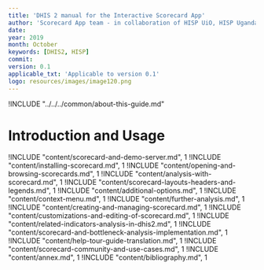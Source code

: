 ```yaml
---
title: 'DHIS 2 manual for the Interactive Scorecard App'
author: 'Scorecard App team - in collaboration of HISP UiO, HISP Uganda & HISP Tanzania'
date:
year: 2019
month: October
keywords: [DHIS2, HISP]
commit:
version: 0.1
applicable_txt: 'Applicable to version 0.1'
logo: resources/images/image120.png
---
```

<!--DHIS2-SECTION-ID:index-->

!INCLUDE "../../../common/about-this-guide.md"

# Introduction and Usage

!INCLUDE "content/scorecard-and-demo-server.md", 1
!INCLUDE "content/installing-scorecard.md", 1
!INCLUDE "content/opening-and-browsing-scorecards.md", 1
!INCLUDE "content/analysis-with-scorecard.md", 1
!INCLUDE "content/scorecard-layouts-headers-and-legends.md", 1
!INCLUDE "content/additional-options.md", 1
!INCLUDE "content/context-menu.md", 1
!INCLUDE "content/further-analysis.md", 1
!INCLUDE "content/creating-and-managing-scorecard.md", 1
!INCLUDE "content/customizations-and-editing-of-scorecard.md", 1
!INCLUDE "content/related-indicators-analysis-in-dhis2.md", 1
!INCLUDE "content/scorecard-and-bottleneck-analysis-implementation.md", 1
!INCLUDE "content/help-tour-guide-translation.md", 1
!INCLUDE "content/scorecard-community-and-use-cases.md", 1
!INCLUDE "content/annex.md", 1
!INCLUDE "content/bibliography.md", 1
